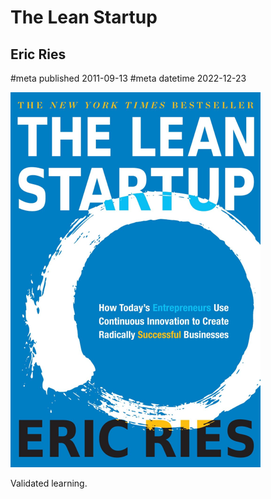 # The Lean Startup
## Eric Ries
#meta published 2011-09-13
#meta datetime 2022-12-23

![The Lean Startup](covers/the-lean-startup.png)

Validated learning.
